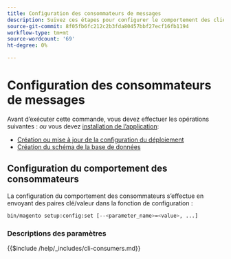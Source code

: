 ```yaml
---
title: Configuration des consommateurs de messages
description: Suivez ces étapes pour configurer le comportement des clients de la file d’attente des messages d’Adobe Commerce ou de Magento Open Source.
source-git-commit: 8f05fb6fc212c2b3fda80457bbf27ecf16fb1194
workflow-type: tm+mt
source-wordcount: '69'
ht-degree: 0%

---
```



# Configuration des consommateurs de messages

Avant d’exécuter cette commande, vous devez effectuer les opérations suivantes : *ou* vous devez [installation de l’application](../advanced.md):

* [Création ou mise à jour de la configuration du déploiement](deployment.md)
* [Création du schéma de la base de données](database.md)

## Configuration du comportement des consommateurs

La configuration du comportement des consommateurs s’effectue en envoyant des paires clé/valeur dans la fonction de configuration :

```bash
bin/magento setup:config:set [--<parameter_name>=<value>, ...]
```

### Descriptions des paramètres

{{$include /help/_includes/cli-consumers.md}}
